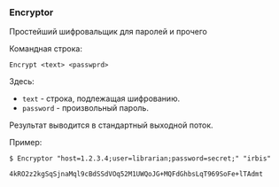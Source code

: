 ﻿### Encryptor

Простейший шифровальщик для паролей и прочего

Командная строка:

```
Encrypt <text> <passwprd>
```

Здесь:

* `text` - строка, подлежащая шифрованию.
* `password` - произвольный пароль.

Результат выводится в стандартный выходной поток.

Пример:

```
$ Encryptor "host=1.2.3.4;user=librarian;password=secret;" "irbis"

4kRO2z2kgSqSjnaMql9cBdSSdVOq52M1UWQoJG+MQFdGhbsLqT969SoFe+lTAdmt
```
